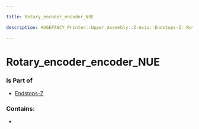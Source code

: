 ```yaml
---

title: Rotary_encoder_encoder_NUE

description: HUGEFANCY_Printer::Upper_Assembly::Z-Axis::Endstops-Z::Rotary_encoder_encoder_NUE

---
```

# Rotary_encoder_encoder_NUE
<script>
    var geoarray = '{"Rotary_encoder_encoder_NUE": {}}';
</script>
<script>
    var basepath = '/assets/HUGEFANCY_Printer/Upper_Assembly/Z-Axis/Endstops-Z/';
</script>
<link rel="stylesheet" href="/css/container.css">

<div id="container"></div>

<!-- these are the required scripts for the three.js scene -->
<script src="/lib/three.min.js"></script>
<script src="/lib/OrbitControls.js"></script>
<script src="/lib/RectAreaLightUniformsLib.js"></script>
<!-- this is your app's lib file -->
<script src="/lib/triceratops_app.js"></script>
### Is Part of
- [Endstops-Z](../Endstops-Z)  

### Contains:
- [](./Rotary_encoder_encoder_NUE/)

